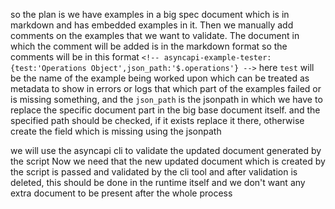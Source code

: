 so the plan is we have examples in a big spec document which is in markdown and has embedded examples in it. Then we manually add comments on the examples that we want to validate. The document in which the comment will be added is in the markdown format so the comments will be in this format `<!-- asyncapi-example-tester:{test:'Operations Object',json_path:'$.operations'} -->` here `test` will be the name of the example being worked upon which can be treated as metadata to show in errors or logs that which part of the examples failed or is missing something, and the `json_path` is the jsonpath in which we have to replace the specific document part in the big base document itself. and the specified path should be checked, if it exists replace it there, otherwise create the field which is missing using the jsonpath

we will use the asyncapi cli to validate the updated document generated by the script 
Now we need that the new updated document which is created by the script is passed and validated by the cli tool and after validation is deleted, this should be done in the runtime itself and we don't want any extra document to be present after the whole process
